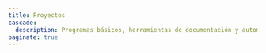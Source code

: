```yaml
---
title: Proyectos
cascade:
  description: Programas básicos, herramientas de documentación y automatización, sitios web, etc... Un poco de mi trabajo y pasatiempo favorito.
paginate: true
---
```


